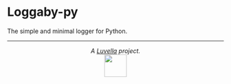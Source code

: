 # Loggaby-py
The simple and minimal logger for Python.

<hr>
<p align="center">
  <i>A <a href="https://github.com/Luvella">Luvella</a> project.</i>
  <br>
  <img src="https://modeus.is-inside.me/ZvFTbWcA.png" width=52>
</p>
